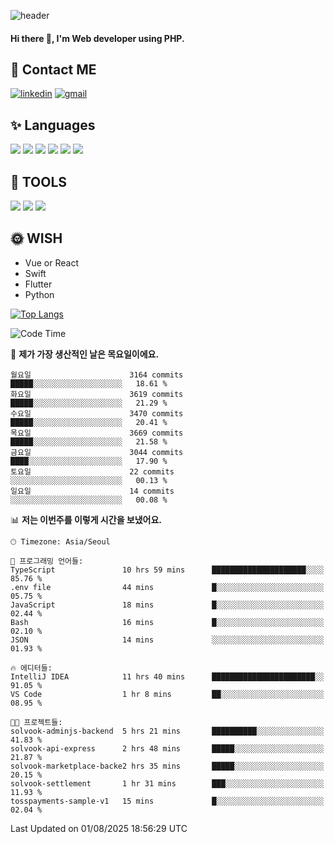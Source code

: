 ![header](https://capsule-render.vercel.app/api?type=waving&color=auto&height=300&section=header&text=Elin&fontSize=90&animation=twinkling)

#### Hi there 👋, I'm <b>Web developer</b> using PHP. ####

<!--
- 🔭 I’m currently working on Uniwill
- 🌱 I’m currently learning Vue or React or Python.
-->

<!---#### I am PHP developer --->

## 💌 Contact ME ###
[<img src='https://img.shields.io/badge/-EunjiKo-%230A66C2?style=flat-square&logo=LinkedIn&logoColor=white' alt='linkedin'>](https://www.linkedin.com/in/https://www.linkedin.com/in/eunji-ko-00a907164//)  [<img src='https://img.shields.io/badge/-einee214%40gmail.com-%23EA4335?style=flat-square&logo=Gmail&logoColor=white' alt='gmail'>](einee214@gmail.com)  


## ✨ Languages
<img src='https://img.shields.io/badge/-PHP-%23777BB4?style=for-the-badge&logo=PHP&logoColor=white'> <img src='https://img.shields.io/badge/-Laravel-%23FF2D20?style=for-the-badge&logo=Laravel&logoColor=white'> <img src='https://img.shields.io/badge/Jquery-%230769AD?style=for-the-badge&logo=Jquery&logoColor=white'> <img src='https://img.shields.io/badge/CSS3-%231572B6?style=for-the-badge&logo=CSS3&logoColor=white'> <img src='https://img.shields.io/badge/Bootstrap-%237952B3?style=for-the-badge&logo=Bootstrap&logoColor=white' > <img src='https://img.shields.io/badge/MySQL-%234479A1?style=for-the-badge&logo=MySQL&logoColor=white' >

## 🌷 TOOLS
<img src='https://img.shields.io/badge/PHPSTORM-%23000000?style=for-the-badge&logo=PhpStorm&logoColor=white' > <img src='https://img.shields.io/badge/GitLab-%23FCA121?style=for-the-badge&logo=GitLab&logoColor=white' > <img src='https://img.shields.io/badge/GitHub-%23181717?style=for-the-badge&logo=GitHub&logoColor=white'>


## 🌞 WISH
- Vue or React
- Swift
- Flutter
- Python


[![Top Langs](https://github-readme-stats.vercel.app/api/top-langs/?username=ein214&layout=compact)](https://github.com/anuraghazra/github-readme-stats)

<!--START_SECTION:waka-->
![Code Time](http://img.shields.io/badge/Code%20Time-4%2C357%20hrs%2014%20mins-blue)

📅 **제가 가장 생산적인 날은 목요일이에요.** 

```text
월요일                      3164 commits        █████░░░░░░░░░░░░░░░░░░░░   18.61 % 
화요일                      3619 commits        █████░░░░░░░░░░░░░░░░░░░░   21.29 % 
수요일                      3470 commits        █████░░░░░░░░░░░░░░░░░░░░   20.41 % 
목요일                      3669 commits        █████░░░░░░░░░░░░░░░░░░░░   21.58 % 
금요일                      3044 commits        ████░░░░░░░░░░░░░░░░░░░░░   17.90 % 
토요일                      22 commits          ░░░░░░░░░░░░░░░░░░░░░░░░░   00.13 % 
일요일                      14 commits          ░░░░░░░░░░░░░░░░░░░░░░░░░   00.08 % 
```


📊 **저는 이번주를 이렇게 시간을 보냈어요.** 

```text
🕑︎ Timezone: Asia/Seoul

💬 프로그래밍 언어들: 
TypeScript               10 hrs 59 mins      █████████████████████░░░░   85.76 % 
.env file                44 mins             █░░░░░░░░░░░░░░░░░░░░░░░░   05.75 % 
JavaScript               18 mins             █░░░░░░░░░░░░░░░░░░░░░░░░   02.44 % 
Bash                     16 mins             █░░░░░░░░░░░░░░░░░░░░░░░░   02.10 % 
JSON                     14 mins             ░░░░░░░░░░░░░░░░░░░░░░░░░   01.93 % 

🔥 에디터들: 
IntelliJ IDEA            11 hrs 40 mins      ███████████████████████░░   91.05 % 
VS Code                  1 hr 8 mins         ██░░░░░░░░░░░░░░░░░░░░░░░   08.95 % 

🐱‍💻 프로젝트들: 
solvook-adminjs-backend  5 hrs 21 mins       ██████████░░░░░░░░░░░░░░░   41.83 % 
solvook-api-express      2 hrs 48 mins       █████░░░░░░░░░░░░░░░░░░░░   21.87 % 
solvook-marketplace-backe2 hrs 35 mins       █████░░░░░░░░░░░░░░░░░░░░   20.15 % 
solvook-settlement       1 hr 31 mins        ███░░░░░░░░░░░░░░░░░░░░░░   11.93 % 
tosspayments-sample-v1   15 mins             █░░░░░░░░░░░░░░░░░░░░░░░░   02.04 % 
```


 Last Updated on 01/08/2025 18:56:29 UTC
<!--END_SECTION:waka-->

<!---![GitHub stats](https://github-readme-stats.vercel.app/api?username=ein214&show_icons=true&theme=dracula)  --->



